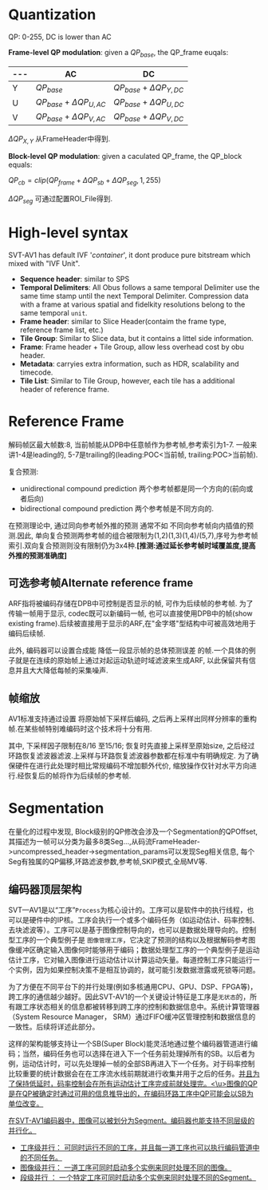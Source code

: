 # Quantization

QP: 0-255, DC is lower than AC

**Frame-level QP modulation**: given a $QP_{base}$, the QP_frame euqals:

|---| AC | DC |
|---|---|---|
| Y | $QP_{base}$ | $QP_{base}$ + $\Delta QP_{Y,DC}$ |
| U | $QP_{base}$ + $\Delta QP_{U,AC}$ | $QP_{base}$ + $\Delta QP_{U,DC}$ |
| V | $QP_{base}$ + $\Delta QP_{V,AC}$ | $QP_{base}$ + $\Delta QP_{V,DC}$ |

$\Delta QP_{X,Y}$ 从FrameHeader中得到.

**Block-level QP modulation**: given a caculated QP_frame, the QP_block equals:

$QP_{cb} = clip(QP_{frame} + \Delta QP_{sb} + \Delta QP_{seg}, 1, 255)$

$\Delta QP_{seg}$ 可通过配置ROI_File得到.

# High-level syntax

SVT-AV1 has default IVF '*container*', it dont produce pure bitstream which mixed with "IVF Unit".

- **Sequence header**: similar to SPS
- **Temporal Delimiters**: All Obus follows a same temporal Delimiter use the same time stamp until the next Temporal Delimiter. Compression data with a frame at various spatial and fidelkity resolutions belong to the same temporal `unit`.
- **Frame header**: similar to Slice Header(contaim the frame type, reference frame list, etc.)
- **Tile Group**: Similar to Slice data, but it contains a littel side information.
- **Frame**: Frame header + Tile Group, allow less overhead cost by obu header.
- **Metadata**: carryies extra information, such as HDR, scalability and timecode.
- **Tile List**: Similar to Tile Group, however, each tile has a additional header of reference frame.

# Reference Frame

解码帧区最大帧数:8, 当前帧能从DPB中任意帧作为参考帧,参考索引为1-7. 一般来讲1-4是leading的, 5-7是trailing的(leading:POC<当前帧, trailing:POC>当前帧). 

复合预测: 
- unidirectional compound prediction 两个参考帧都是同一个方向的(前向或者后向)
- bidirectional compound prediction 两个参考帧是不同方向的.

在预测理论中, 通过同向参考帧外推的预测 通常不如 不同向参考帧向内插值的预测.因此, 单向复合预测两参考帧的组合被限制为(1,2)(1,3)(1,4)/(5,7),序号为参考帧索引.双向复合预测则没有限制仍为3x4种.**[推测:通过延长参考帧时域覆盖度,提高外推的预测准确度]**

## 可选参考帧Alternate reference frame

ARF指将被编码存储在DPB中可控制是否显示的帧, 可作为后续帧的参考帧. 为了传输一帧用于显示, codec既可以新编码一帧, 也可以直接使用DPB中的帧(show existing frame).后续被直接用于显示的ARF,在"金字塔"型结构中可被高效地用于编码后续帧.

此外, 编码器可以设置合成能 降低一段显示帧的总体预测误差 的帧.一个具体的例子就是在连续的原始帧上通过对起运动轨迹时域滤波来生成ARF, 以此保留共有信息并且大大降低每帧的采集噪声.

## 帧缩放

AV1标准支持通过设置 将原始帧下采样后编码, 之后再上采样出同样分辨率的重构帧.在某些帧特别难编码时这个技术将十分有用.

其中, 下采样因子限制在8/16 至15/16; 恢复时先直接上采样至原始size, 之后经过环路恢复滤波器滤波.上采样与环路恢复滤波器参数都在标准中有明确规定. 为了确保硬件在进行此处理时相比常规编码不增加额外代价, 缩放操作仅针对水平方向进行.经恢复后的帧将作为后续帧的参考帧.

# Segmentation
在量化的过程中发现, Block级别的QP修改会涉及一个Segmentation的QPOffset,其描述为一帧可以分类为最多8类Seg...,从码流FrameHeader->uncompressed_header->segmentation_params可以发现Seg相关信息, 每个Seg有独属的QP偏移,环路滤波参数,参考帧,SKIP模式,全局MV等.

## 编码器顶层架构
SVT—AV1是以“工序”`Process`为核心设计的。工序可以是软件中的执行线程，也可以是硬件中的IP核。工序会执行一个或多个编码任务（如运动估计、码率控制、去块滤波等）。工序可以是基于图像控制导向的，也可以是数据处理导向的。控制型工序的一个典型例子是 `图像管理工序`，它决定了预测的结构以及根据解码参考图像缓冲区确定输入图像何时能够用于编码；数据处理型工序的一个典型例子是运动估计工序，它对输入图像进行运动估计以计算运动矢量。每道控制工序只能运行一个实例，因为如果控制决策不是相互协调的，就可能引发数据泄露或死锁等问题。

为了方便在不同平台下的并行处理(例如多核通用CPU、GPU、DSP、FPGA等)，跨工序的通信越少越好。因此SVT-AV1的一个关键设计特征是工序是`无状态`的，所有跟工序状态相关的信息都被转移到跨工序的控制和数据信息中。系统计算管理器（System Resource Manager， SRM）通过FIFO缓冲区管理控制和数据信息的一致性。后续将详述此部分。

这样的架构能够支持让一个SB(Super Block)能灵活地通过整个编码器管道进行编码；当然，编码任务也可以选择在进入下一个任务前处理掉所有的SB。以后者为例，运动估计时，可以先处理掉一帧的全部SB再进入下一个任务。对于码率控制比较重要的统计数据会在在工序流水线前期就进行收集并用于之后的任务。<u>并且为了保持低延时，码率控制会在所有运动估计工序完成前就处理完。<\u>图像的QP是在QP被确定时通过可用的信息推导出的，在编码环路工序中QP可能会以SB为单位改变。

在SVT-AV1编码器中，图像可以被划分为Segment。编码器也能支持不同层级的并行化。
- 工序级并行：  可同时运行不同的工序，并且每一道工序也可以执行编码管道中的不同任务。
- 图像级并行：  一道工序可同时启动多个实例来同时处理不同的图像。
- 段级并行  ：  一个特定工序可同时启动多个实例来同时处理不同的Segment。